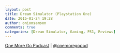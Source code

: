 ```yaml
---
layout: post
title: Dream Simulator (Playstation One)
date: 2015-01-24 19:28
author: onionsamson
comments: true
categories: [Dream Simulator, Gaming, PS1, Reviews]
---
```

<div class="
          image-block-outer-wrapper
          layout-caption-below
          design-layout-inline
          
          
          
        ">

      

      
        <figure class="
              sqs-block-image-figure
              intrinsic
            " style="max-width:640px;">
          
        
        

        
          
            
          <div style="padding-bottom:75%;" class="
                image-block-wrapper
                
          
        
                has-aspect-ratio
              ">
            <img src="http://onionsamson.files.wordpress.com/2015/01/56c2e-lions.png" alt="These lions are very slowly and menacingly coming straight for me." /><img class="thumb-image" alt="These lions are very slowly and menacingly coming straight for me." />
          </div>
        
          
        

        
          
          <figcaption class="image-caption-wrapper">
            <div class="image-caption"><p>These lions are very slowly and menacingly coming straight for me.</p></div>
          </figcaption>
        
      
        </figure>
      

    </div>
  



<p>A peculiar, entrancing and pure experience, unencumbered by backstory or objectives, Dream Simulator allows you to explore within the expansive terrain of vivid dreams. </p>

<p>Accommpanied by a frenetic electronic soundtrack that is as haunting as the fast-paced footsteps that are disjointedly attached to your character, the game is often eery and unnerving.</p>

<p>Each night, you are dropped into the dreamworld within a house. Touching any surface or entity will warp you randomly to another dream area. There are recurrent themes, but as you move around, the world changes erratically, with textures and colours shifting in a way that almost escapes your notice, along with the terrain scaling further and nearer, warping your perspective.</p>

<p>I have only described some of the games interesting features. The game evokes thoughts and feelings that are inexplicable. I would highly recommend putting on some headphones and playing late at night in a dimly-lit room for at least an hour to explore the experience.</p>

<p>It was through the <em>One More Go</em> podcast that I discovered this twisted gem of a game. If you are at all interested in gaming, I would definitely check out their podcast, where they discuss "games that we used to love, games that we still love and games that we hope you'll love too!"</p>

<p><a href="http://onemoregopodcast.tumblr.com">One More Go Podcast</a> | <a href="http://twitter.com/onemoregopod">@onemoregopod</a></p>
